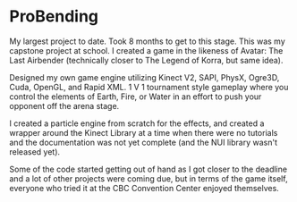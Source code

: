 # ProBending

My largest project to date. Took 8 months to get to this stage. This was my capstone project at school. I created
a game in the likeness of Avatar: The Last Airbender (technically closer to The Legend of Korra, but same idea).

Designed my own game engine utilizing Kinect V2, SAPI, PhysX, Ogre3D, Cuda, OpenGL, and Rapid XML. 1 V 1 tournament
style gameplay where you control the elements of Earth, Fire, or Water in an effort to push your opponent off the
arena stage. 

I created a particle engine from scratch for the effects, and created a wrapper around the Kinect Library at a time
when there were no tutorials and the documentation was not yet complete (and the NUI library wasn't released yet). 

Some of the code started getting out of hand as I got closer to the deadline and a lot of other projects were coming due,
but in terms of the game itself, everyone who tried it at the CBC Convention Center enjoyed themselves.
